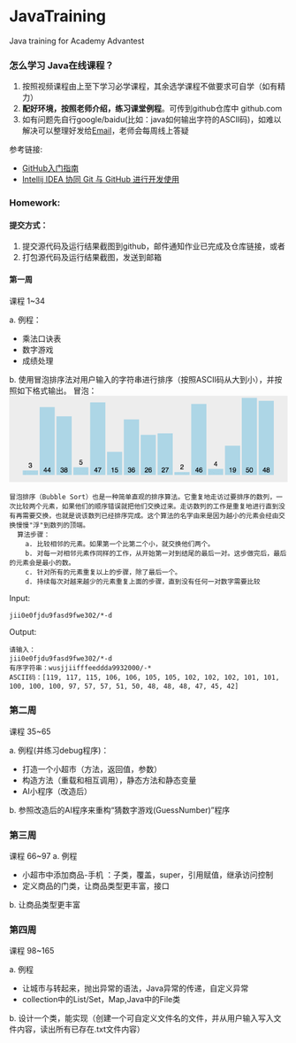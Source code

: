 # JavaTraining
Java training for Academy Advantest

### 怎么学习 Java在线课程？
1. 按照视频课程由上至下学习必学课程，其余选学课程不做要求可自学（如有精力）
2. **配好环境，按照老师介绍，练习课堂例程**。可传到github仓库中 github.com
3. 如有问题先自行google/baidu(比如：java如何输出字符的ASCII码)，如难以解决可以整理好发给[Email](mailto:82d87484.ADVANTEST.COM@amer.teams.ms)，老师会每周线上答疑

参考链接:
- [GitHub入门指南](https://zhuanlan.zhihu.com/p/337959303)
- [Intellij IDEA 协同 Git 与 GitHub 进行开发使用](https://www.jianshu.com/p/ea1703adf5cc)

### Homework:
#### 提交方式：
1. 提交源代码及运行结果截图到github，邮件通知作业已完成及仓库链接，或者
2. 打包源代码及运行结果截图，发送到邮箱

#### 第一周
课程 1~34

a. 例程：
- 乘法口诀表
- 数字游戏
- 成绩处理

b. 使用冒泡排序法对用户输入的字符串进行排序（按照ASCII码从大到小），并按照如下格式输出。
冒泡：
![](./src/assets/bubbleSort.gif)
```
冒泡排序（Bubble Sort）也是一种简单直观的排序算法。它重复地走访过要排序的数列，一次比较两个元素，如果他们的顺序错误就把他们交换过来。走访数列的工作是重复地进行直到没有再需要交换，也就是说该数列已经排序完成。这个算法的名字由来是因为越小的元素会经由交换慢慢"浮"到数列的顶端。
  算法步骤：
    a. 比较相邻的元素。如果第一个比第二个小，就交换他们两个。
    b. 对每一对相邻元素作同样的工作，从开始第一对到结尾的最后一对。这步做完后，最后的元素会是最小的数。
    c. 针对所有的元素重复以上的步骤，除了最后一个。
    d. 持续每次对越来越少的元素重复上面的步骤，直到没有任何一对数字需要比较
```

Input:
```
jii0e0fjdu9fasd9fwe302/*-d
```

Output:
```
请输入：
jii0e0fjdu9fasd9fwe302/*-d
有序字符串：wusjjiifffeeddda9932000/-*
ASCII码：[119, 117, 115, 106, 106, 105, 105, 102, 102, 102, 101, 101, 100, 100, 100, 97, 57, 57, 51, 50, 48, 48, 48, 47, 45, 42]
```

### 第二周
课程 35~65

a. 例程(并练习debug程序)：
- 打造一个小超市（方法，返回值，参数）
- 构造方法（重载和相互调用），静态方法和静态变量
- AI小程序（改造后）

b. 参照改造后的AI程序来重构“猜数字游戏(GuessNumber)”程序

### 第三周
课程 66~97
a. 例程
- 小超市中添加商品-手机 ：子类，覆盖，super，引用赋值，继承访问控制
- 定义商品的门类，让商品类型更丰富，接口

b. 让商品类型更丰富

### 第四周
课程 98~165

a. 例程
- 让城市与转起来，抛出异常的语法，Java异常的传递，自定义异常
- collection中的List/Set，Map,Java中的File类

b. 设计一个类，能实现（创建一个可自定义文件名的文件，并从用户输入写入文件内容，读出所有已存在.txt文件内容）